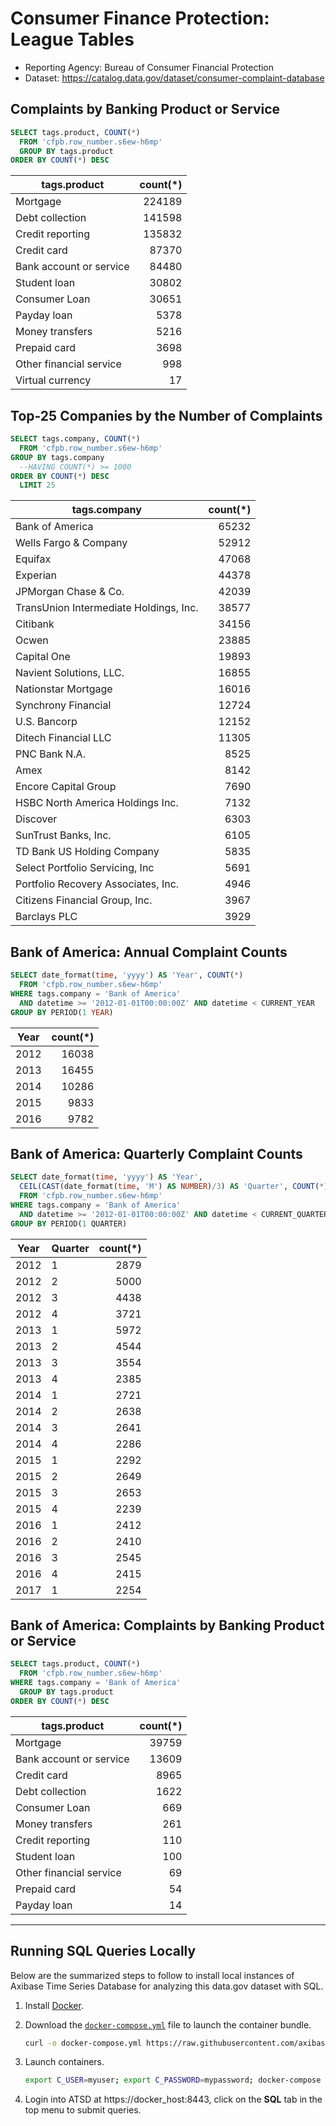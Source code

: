 Consumer Finance Protection: League Tables
==============

* Reporting Agency: Bureau of Consumer Financial Protection
* Dataset: https://catalog.data.gov/dataset/consumer-complaint-database

## Complaints by Banking Product or Service

```sql
SELECT tags.product, COUNT(*)
  FROM 'cfpb.row_number.s6ew-h6mp'
  GROUP BY tags.product
ORDER BY COUNT(*) DESC
```

| tags.product            | count(*) |
|-------------------------|---------:|
| Mortgage                | 224189   |
| Debt collection         | 141598   |
| Credit reporting        | 135832   |
| Credit card             | 87370    |
| Bank account or service | 84480    |
| Student loan            | 30802    |
| Consumer Loan           | 30651    |
| Payday loan             | 5378     |
| Money transfers         | 5216     |
| Prepaid card            | 3698     |
| Other financial service | 998      |
| Virtual currency        | 17       |

## Top-25 Companies by the Number of Complaints

```sql
SELECT tags.company, COUNT(*)
  FROM 'cfpb.row_number.s6ew-h6mp'
GROUP BY tags.company
  --HAVING COUNT(*) >= 1000
ORDER BY COUNT(*) DESC
  LIMIT 25
```

| tags.company                           | count(*) |
|----------------------------------------|---------:|
| Bank of America                        | 65232    |
| Wells Fargo & Company                  | 52912    |
| Equifax                                | 47068    |
| Experian                               | 44378    |
| JPMorgan Chase & Co.                   | 42039    |
| TransUnion Intermediate Holdings, Inc. | 38577    |
| Citibank                               | 34156    |
| Ocwen                                  | 23885    |
| Capital One                            | 19893    |
| Navient Solutions, LLC.                | 16855    |
| Nationstar Mortgage                    | 16016    |
| Synchrony Financial                    | 12724    |
| U.S. Bancorp                           | 12152    |
| Ditech Financial LLC                   | 11305    |
| PNC Bank N.A.                          | 8525     |
| Amex                                   | 8142     |
| Encore Capital Group                   | 7690     |
| HSBC North America Holdings Inc.       | 7132     |
| Discover                               | 6303     |
| SunTrust Banks, Inc.                   | 6105     |
| TD Bank US Holding Company             | 5835     |
| Select Portfolio Servicing, Inc        | 5691     |
| Portfolio Recovery Associates, Inc.    | 4946     |
| Citizens Financial Group, Inc.         | 3967     |
| Barclays PLC                           | 3929     |


## Bank of America: Annual Complaint Counts

```sql
SELECT date_format(time, 'yyyy') AS 'Year', COUNT(*)
  FROM 'cfpb.row_number.s6ew-h6mp'
WHERE tags.company = 'Bank of America'
  AND datetime >= '2012-01-01T00:00:00Z' AND datetime < CURRENT_YEAR
GROUP BY PERIOD(1 YEAR)
```

| Year | count(*) |
|------|---------:|
| 2012 | 16038    |
| 2013 | 16455    |
| 2014 | 10286    |
| 2015 | 9833     |
| 2016 | 9782     |

## Bank of America: Quarterly Complaint Counts

```sql
SELECT date_format(time, 'yyyy') AS 'Year',
  CEIL(CAST(date_format(time, 'M') AS NUMBER)/3) AS 'Quarter', COUNT(*)
  FROM 'cfpb.row_number.s6ew-h6mp'
WHERE tags.company = 'Bank of America'
  AND datetime >= '2012-01-01T00:00:00Z' AND datetime < CURRENT_QUARTER
GROUP BY PERIOD(1 QUARTER)
```

| Year | Quarter | count(*) |
|------|---------|---------:|
| 2012 | 1       | 2879     |
| 2012 | 2       | 5000     |
| 2012 | 3       | 4438     |
| 2012 | 4       | 3721     |
| 2013 | 1       | 5972     |
| 2013 | 2       | 4544     |
| 2013 | 3       | 3554     |
| 2013 | 4       | 2385     |
| 2014 | 1       | 2721     |
| 2014 | 2       | 2638     |
| 2014 | 3       | 2641     |
| 2014 | 4       | 2286     |
| 2015 | 1       | 2292     |
| 2015 | 2       | 2649     |
| 2015 | 3       | 2653     |
| 2015 | 4       | 2239     |
| 2016 | 1       | 2412     |
| 2016 | 2       | 2410     |
| 2016 | 3       | 2545     |
| 2016 | 4       | 2415     |
| 2017 | 1       | 2254     |

## Bank of America: Complaints by Banking Product or Service

```sql
SELECT tags.product, COUNT(*)
  FROM 'cfpb.row_number.s6ew-h6mp'
WHERE tags.company = 'Bank of America'  
  GROUP BY tags.product
ORDER BY COUNT(*) DESC
```

| tags.product            | count(*) |
|-------------------------|---------:|
| Mortgage                | 39759    |
| Bank account or service | 13609    |
| Credit card             | 8965     |
| Debt collection         | 1622     |
| Consumer Loan           | 669      |
| Money transfers         | 261      |
| Credit reporting        | 110      |
| Student loan            | 100      |
| Other financial service | 69       |
| Prepaid card            | 54       |
| Payday loan             | 14       |


---

## Running SQL Queries Locally

Below are the summarized steps to follow to install local instances of Axibase Time Series Database for analyzing this data.gov dataset with SQL.

1. Install [Docker](https://docs.docker.com/engine/installation/linux/ubuntulinux/).
2. Download the [`docker-compose.yml`](https://raw.githubusercontent.com/axibase/atsd-use-cases/master/ConsumerFinance/resources/docker-compose.yml) file to launch the container bundle.

   ```bash
   curl -o docker-compose.yml https://raw.githubusercontent.com/axibase/atsd-use-cases/master/ConsumerFinance/resources/docker-compose.yml
   ```

3. Launch containers.

   ```bash
   export C_USER=myuser; export C_PASSWORD=mypassword; docker-compose pull && docker-compose up -d
   ```

4. Login into ATSD at https://docker_host:8443, click on the **SQL** tab in the top menu to submit queries.
